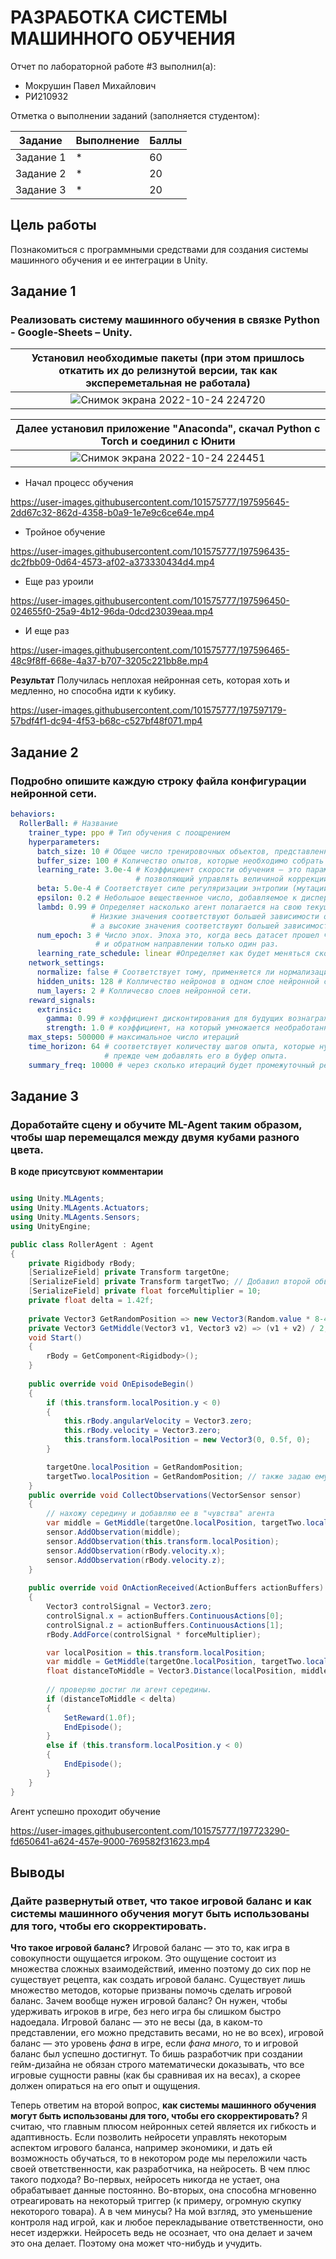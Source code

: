 # РАЗРАБОТКА СИСТЕМЫ МАШИННОГО ОБУЧЕНИЯ 
Отчет по лабораторной работе #3 выполнил(а):
- Мокрушин Павел Михайлович
- РИ210932

Отметка о выполнении заданий (заполняется студентом):

| Задание | Выполнение | Баллы |
| ------ | ------ | ------ |
| Задание 1 | * | 60 |
| Задание 2 | * | 20 |
| Задание 3 | * | 20 |

## Цель работы
Познакомиться с программными средствами для создания системы машинного обучения и ее интеграции в Unity.

## Задание 1
### Реализовать систему машинного обучения в связке Python - Google-Sheets – Unity.

| Установил необходимые пакеты (при этом пришлось откатить их до релизнутой версии, так как экспереметальная не работала) |
| :--: |
| ![Снимок экрана 2022-10-24 224720](https://user-images.githubusercontent.com/101575777/197593352-d50d8499-736c-490e-aab7-7c9ef40c8110.png) |

| Далее установил приложение "Anaconda", скачал Python c Torch и соединил с Юнити |
| :--: |
|![Снимок экрана 2022-10-24 224451](https://user-images.githubusercontent.com/101575777/197593896-d4ea5ab3-88d4-4a7f-a69d-50528549d707.png) |

- Начал процесс обучения

https://user-images.githubusercontent.com/101575777/197595645-2dd67c32-862d-4358-b0a9-1e7e9c6ce64e.mp4

- Тройное обучение

https://user-images.githubusercontent.com/101575777/197596435-dc2fbb09-0d64-4573-af02-a373330434d4.mp4

- Еще раз уроили

https://user-images.githubusercontent.com/101575777/197596450-024655f0-25a9-4b12-96da-0dcd23039eaa.mp4

- И еще раз

https://user-images.githubusercontent.com/101575777/197596465-48c9f8ff-668e-4a37-b707-3205c221bb8e.mp4

**Результат**
Получилась неплохая нейронная сеть, которая хоть и медленно, но способна идти к кубику.

https://user-images.githubusercontent.com/101575777/197597179-57bdf4f1-dc94-4f53-b68c-c527bf48f071.mp4


## Задание 2
### Подробно опишите каждую строку файла конфигурации нейронной сети.
``` yaml
behaviors:
  RollerBall: # Название 
    trainer_type: ppo # Тип обучения с поощрением
    hyperparameters:
      batch_size: 10 # Общее число тренировочных объектов, представленных в одном пакете.
      buffer_size: 100 # Количество опытов, которые необходимо собрать перед обновлением модели.
      learning_rate: 3.0e-4 # Коэффициент скорости обучения — это параметр градиентных алгоритмов обучения нейронных сетей,
                            # позволяющий управлять величиной коррекции весов на каждой итерации. Уменьшается с числом итераций.
      beta: 5.0e-4 # Соответствует силе регуляризации энтропии (мутаций)
      epsilon: 0.2 # Небольшое вещественное число, добавляемое к дисперсии, чтобы избежать деления на 0.
      lambd: 0.99 # Определяет насколько агент полагается на свою текущую оценку стоимости при вычислении обновленной оценки стоимости. 
                  # Низкие значения соответствуют большей зависимости от текущей оценки стоимости,
                  # а высокие значения соответствуют большей зависимости от фактических вознаграждений
      num_epoch: 3 # Число эпох. Эпоха это, когда весь датасет прошел через нейронную сеть в прямом
                   # и обратном направлении только один раз.
      learning_rate_schedule: linear #Определяет как будет меняться скорость обучения, в данном случае - линейно.
    network_settings:
      normalize: false # Соответствует тому, применяется ли нормализация к входным данным векторного наблюдения.
      hidden_units: 128 # Колличество нейронов в одном слое нейронной сети.
      num_layers: 2 # Колличесво слоев нейронной сети.
    reward_signals:
      extrinsic:
        gamma: 0.99 # коэффициент дисконтирования для будущих вознаграждений
        strength: 1.0 # коэффициент, на который умножается необработанное вознаграждение (От 0.01 до 1.0)
    max_steps: 500000 # максимальное число итераций
    time_horizon: 64 # соответствует количеству шагов опыта, которые нужно собрать для каждого агента,
                     # прежде чем добавлять его в буфер опыта. 
    summary_freq: 10000 # через сколько итераций будет промежуточный результат
```

## Задание 3
### Доработайте сцену и обучите ML-Agent таким образом, чтобы шар перемещался между двумя кубами разного цвета.
**В коде присутсвуют комментарии**

```cs

using Unity.MLAgents;
using Unity.MLAgents.Actuators;
using Unity.MLAgents.Sensors;
using UnityEngine;

public class RollerAgent : Agent
{
    private Rigidbody rBody;
    [SerializeField] private Transform targetOne;
    [SerializeField] private Transform targetTwo; // Добавил второй обьект-цель
    [SerializeField] private float forceMultiplier = 10;
    private float delta = 1.42f;
    
    private Vector3 GetRandomPosition => new Vector3(Random.value * 8-4, 0.5f, Random.value * 8-4);
    private Vector3 GetMiddle(Vector3 v1, Vector3 v2) => (v1 + v2) / 2;
    void Start()
    {
        rBody = GetComponent<Rigidbody>();
    }
    
    public override void OnEpisodeBegin()
    {
        if (this.transform.localPosition.y < 0)
        {
            this.rBody.angularVelocity = Vector3.zero;
            this.rBody.velocity = Vector3.zero;
            this.transform.localPosition = new Vector3(0, 0.5f, 0);
        }

        targetOne.localPosition = GetRandomPosition;
        targetTwo.localPosition = GetRandomPosition; // также задаю ему случайное положение по окончанию эпизода.
    }
    public override void CollectObservations(VectorSensor sensor)
    {
        // нахожу середину и добавляю ее в "чувства" агента
        var middle = GetMiddle(targetOne.localPosition, targetTwo.localPosition); 
        sensor.AddObservation(middle);
        sensor.AddObservation(this.transform.localPosition);
        sensor.AddObservation(rBody.velocity.x);
        sensor.AddObservation(rBody.velocity.z);
    }
  
    public override void OnActionReceived(ActionBuffers actionBuffers)
    {
        Vector3 controlSignal = Vector3.zero;
        controlSignal.x = actionBuffers.ContinuousActions[0];
        controlSignal.z = actionBuffers.ContinuousActions[1];
        rBody.AddForce(controlSignal * forceMultiplier);

        var localPosition = this.transform.localPosition;
        var middle = GetMiddle(targetOne.localPosition, targetTwo.localPosition); 
        float distanceToMiddle = Vector3.Distance(localPosition, middle);
        
        // проверяю достиг ли агент середины.
        if (distanceToMiddle < delta)
        {
            SetReward(1.0f);
            EndEpisode();
        }
        else if (this.transform.localPosition.y < 0)
        {
            EndEpisode();
        }
    }
}

```

Агент успешно проходит обучение


https://user-images.githubusercontent.com/101575777/197723290-fd650641-a624-457e-9000-769582f31623.mp4


## Выводы
### Дайте развернутый ответ, что такое игровой баланс и как системы машинного обучения могут быть использованы для того, чтобы его скорректировать.

**Что такое игровой баланс?** Игровой баланс — это то, как игра в совокупности ощущается игроком. Это ощущение состоит из множества сложных взаимодействий, именно поэтому до сих пор не существует рецепта, как создать игровой баланс. Существует лишь множество методов, которые призваны помочь сделать игровой баланс. Зачем вообще нужен игровой баланс? Он нужен, чтобы удерживать игроков в игре, без него игра бы слишком быстро надоедала.  Игровой баланс — это не весы (да, в каком-то представлении, его можно представить весами, но не во всех), игровой баланс — это уровень *фана* в игре, если *фана много*, то и игровой баланс был успешно достигнут. То бишь разработчик при создании гейм-дизайна не обязан строго математически доказывать, что все игровые сущности равны (как бы сравнивая их на весах), а скорее должен опираться на его опыт и ощущения.

Теперь ответим на второй вопрос, **как системы машинного обучения могут быть использованы для того, чтобы его скорректировать?** Я считаю, что главным плюсом нейронных сетей является их гибкость и адаптивность. Если позволить нейросети управлять некоторым аспектом игрового баланса, например экономики, и дать ей возможность обучаться, то в некотором роде мы переложили часть своей ответственности, как разработчика, на нейросеть. В чем плюс такого подхода? Во-первых, нейросеть никогда не устает, она обрабатывает данные постоянно. Во-вторых, она способна мгновенно отреагировать на некоторый триггер (к примеру, огромную скупку некоторого товара). А в чем минусы? На мой взгляд, это уменьшение контроля над игрой, как и любое перекладывание ответственности, оно несет издержки. Нейросеть ведь не осознает, что  она делает и зачем это она делает. Поэтому она может что-нибудь и учудить.


